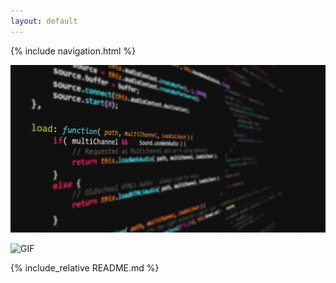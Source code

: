 ```yaml
---
layout: default
---
```

{% include navigation.html %}

[![Picture](/compsci.jpg)](/compsci.jpg)

![GIF](https://media.giphy.com/media/l3vR85PnGsBwu1PFK/giphy.gif)

{% include_relative README.md %}
